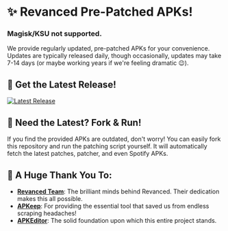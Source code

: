 # ✨ Revanced Pre-Patched APKs!
### Magisk/KSU not supported.

We provide regularly updated, pre-patched APKs for your convenience. Updates are typically released daily, though occasionally, updates may take 7-14 days (or maybe working years if we're feeling dramatic 😉).

## 🚀 Get the Latest Release!

[![Latest Release](https://img.shields.io/github/v/release/SenyxLois/ReVanced-PatchedAPK?style=for-the-badge&label=Latest%20Release)](https://github.com/SenyxLois/ReVanced-PatchedAPK/releases/tag/latest)

## 🔄 Need the Latest? Fork & Run!

If you find the provided APKs are outdated, don't worry! You can easily fork this repository and run the patching script yourself. It will automatically fetch the latest patches, patcher, and even Spotify APKs.

## 🙏 A Huge Thank You To:

* **[Revanced Team](https://github.com/revanced)**: The brilliant minds behind Revanced. Their dedication makes this all possible.
* **[APKeep](https://github.com/EFForg/apkeep)**: For providing the essential tool that saved us from endless scraping headaches!
* **[APKEditor](https://github.com/REAndroid/APKEditor/)**: The solid foundation upon which this entire project stands.